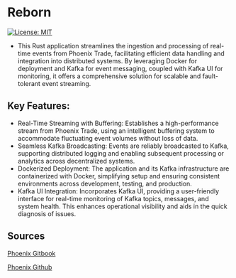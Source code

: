 # Reborn

[![License: MIT](https://img.shields.io/badge/License-MIT-yellow.svg)](https://opensource.org/licenses/MIT)

* This Rust application streamlines the ingestion and processing of real-time events from Phoenix Trade, facilitating efficient data handling and integration into distributed systems. By leveraging Docker for deployment and Kafka for event messaging, coupled with Kafka UI for monitoring, it offers a comprehensive solution for scalable and fault-tolerant event streaming.

## Key Features:

* Real-Time Streaming with Buffering: Establishes a high-performance stream from Phoenix Trade, using an intelligent buffering system to accommodate fluctuating event volumes without loss of data.
* Seamless Kafka Broadcasting: Events are reliably broadcasted to Kafka, supporting distributed logging and enabling subsequent processing or analytics across decentralized systems.
* Dockerized Deployment: The application and its Kafka infrastructure are containerized with Docker, simplifying setup and ensuring consistent environments across development, testing, and production.
* Kafka UI Integration: Incorporates Kafka UI, providing a user-friendly interface for real-time monitoring of Kafka topics, messages, and system health. This enhances operational visibility and aids in the quick diagnosis of issues.

## Sources

[Phoenix Gitbook](https://ellipsis-labs.gitbook.io/phoenix-dex/tRIkEFlLUzWK9uKO3W2V/getting-started/phoenix-overview)

[Phoenix Github](https://github.com/Ellipsis-Labs/phoenix-v1)

